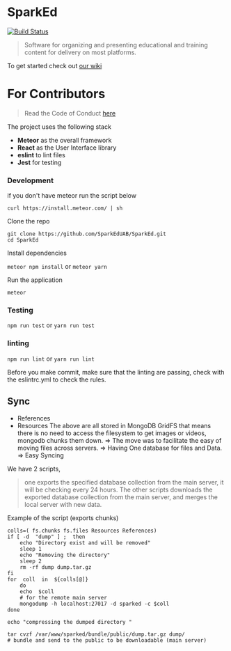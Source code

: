# SparkEd

[![Build Status](https://travis-ci.com/SparkEdUAB/SparkEd.svg?branch=master)](https://travis-ci.com/SparkEdUAB/SparkEd)

> Software for organizing and presenting educational and training content for delivery on most platforms.

To get started check out [our wiki](https://github.com/SparkEdUAB/SparkEd/wiki)

# For Contributors

 > Read the Code of Conduct [here](https://github.com/SparkEdUAB/SparkEd/blob/master/CODE_OF_CONDUCT.md)

The project uses the following stack 

- **Meteor** as the overall framework
- **React** as the User Interface library
- **eslint** to lint files
- **Jest** for testing

### Development

if you don't have meteor run the script below

`curl https://install.meteor.com/ | sh`

Clone the repo

`git clone https://github.com/SparkEdUAB/SparkEd.git`  
`cd SparkEd`

Install dependencies

`meteor npm install` or `meteor yarn`

Run the application

`meteor`

### Testing

`npm run test` or `yarn run test`

### linting

`npm run lint` or `yarn run lint`  

Before you make commit, make sure that the linting are passing, check with the eslintrc.yml to check the rules. 



## Sync

 - References
 - Resources
The above are all stored in MongoDB GridFS that means there is no need to access the filesystem to get images or videos, mongodb chunks them down.
⇒ The move was to facilitate the easy of moving files across servers.
⇒ Having One database for files and Data.
⇒ Easy Syncing

We have 2 scripts, 
> one exports the specified database collection from the main server, it will be checking every 24 hours.
> The other scripts downloads the exported database collection from the main server, and merges the local server with new data. 

Example of the script (exports chunks)
```
colls=( fs.chunks fs.files Resources References)
if [ -d  "dump" ] ;  then
	echo "Directory exist and will be removed"
	sleep 1
	echo "Removing the directory"
	sleep 2
	rm -rf dump dump.tar.gz 
fi
for  coll  in  ${colls[@]}  
	do
	echo  $coll
	# for the remote main server
	mongodump -h localhost:27017 -d sparked -c $coll  
done

echo "compressing the dumped directory "

tar cvzf /var/www/sparked/bundle/public/dump.tar.gz dump/ 
# bundle and send to the public to be downloadable (main server)

```

